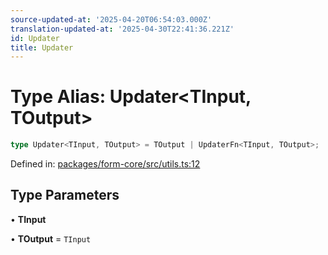 ```yaml
---
source-updated-at: '2025-04-20T06:54:03.000Z'
translation-updated-at: '2025-04-30T22:41:36.221Z'
id: Updater
title: Updater
---
```


<!-- DO NOT EDIT: this page is autogenerated from the type comments -->

# Type Alias: Updater\<TInput, TOutput\>

```ts
type Updater<TInput, TOutput> = TOutput | UpdaterFn<TInput, TOutput>;
```

Defined in: [packages/form-core/src/utils.ts:12](https://github.com/TanStack/form/blob/main/packages/form-core/src/utils.ts#L12)

## Type Parameters

• **TInput**

• **TOutput** = `TInput`
